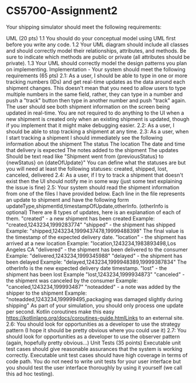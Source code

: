 # CS5700-Assignment2
Your shipping simulator should meet the following requirements:

UML (20 pts)
1.1 You should do your conceptual model using UML first before you write any code.
1.2 Your UML diagram should include all classes and should correctly model their relationships, attributes, and methods. Be sure to indicate which methods are public or private (all attributes should be private).
1.3 Your UML should correctly model the design patterns you plan on implementing.
Implementation - Your system should meet the following requirements (65 pts)
2.1: As a user, I should be able to type in one or more tracking numbers (IDs) and get real-time updates as the data around each shipment changes. 
This doesn't mean that you need to allow users to type multiple numbers in the same field, rather, they can type in a number and push a "track" button then type in another number and push "track" again. The user should see both shipment information on the screen being updated in real-time.
You are not required to do anything to the UI when a new shipment is created only when an existing shipment is updated, though if you implement that it might make debugging easier.
2.2: As a user, I should be able to stop tracking a shipment at any time.
2.3: As a user, when I start tracking a shipment I should immediately see the following information about the shipment
The status
The location
The date and time that delivery is expected
The notes added to the shipment
The updates
Should be text read like "Shipment went from {previousStatus} to {newStatus} on {dateOfUpdate}"
You can define what the statuses are but you will need at least the following statuses: created, shipped, lost, canceled, delivered
2.4: As a user, if I try to track a shipment that doesn't exist then the UI should notify me in some way (just some text explaining the issue is fine)
2.5: Your system should read the shipment information from one of the files I have provided below.
Each line in the file represents an update to shipment and have the following form
updateType,shipmentId,timestampOfUpdate,otherInfo. (otherInfo is optional)
There are 8 types of updates, here is an explanation of each of them.
"created" - a new shipment has been created
Example: "created,1243234,1999283774"
"shipped" - the shipment has shipped
Example: "shipped,1243234,1999437478,19999488398"
The final value is the timestamp of the expected delivery date.
"location" - the shipment has arrived at a new location
Example: "location,1243234,1983893498,Los Angeles CA
"delivered" - the shipment has been delivered to the consumer
Example: "delivered,1243234,1999345988"
"delayed" - the shipment has been delayed
Example: "delayed,1243234,1999948389,19999387834"
The otherInfo is the new expected delivery date timestamp.
"lost" - the shipment has been lost
Example "lost,1243234,1999934873"
"canceled" - the shipment was canceled by the consumer
Example: "canceled,1243234,199993487"
"noteadded" - a note was added by the shipper to the shipment
Example: "noteadded,1243234,199999495,packaging was damaged slightly during shipping"
As part of your simulation, you should only process one update per second. Kotlin coroutines make this easy https://kotlinlang.org/docs/coroutines-guide.htmlLinks to an external site.
2.6: You should look for opportunities as a developer to use the strategy pattern (I hope it should be pretty obvious where you could use it)
2.7: You should look for opportunities as a developer to use the observer pattern (again, hopefully pretty obvious...)
Unit Tests (35 points)
Executable unit test cases should give reasonable assurances that the system is working correctly.
Executable unit test cases should have high coverage in terms of code path.
You do not need to write unit tests for your user interface but you should test the user interface thoroughly by using it yourself (we call this ad hoc testing).